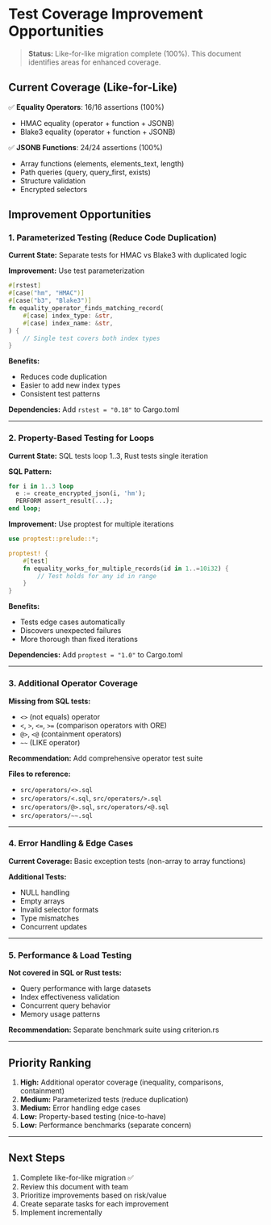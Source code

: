 # Test Coverage Improvement Opportunities

> **Status:** Like-for-like migration complete (100%). This document identifies areas for enhanced coverage.

## Current Coverage (Like-for-Like)

✅ **Equality Operators**: 16/16 assertions (100%)
- HMAC equality (operator + function + JSONB)
- Blake3 equality (operator + function + JSONB)

✅ **JSONB Functions**: 24/24 assertions (100%)
- Array functions (elements, elements_text, length)
- Path queries (query, query_first, exists)
- Structure validation
- Encrypted selectors

## Improvement Opportunities

### 1. Parameterized Testing (Reduce Code Duplication)

**Current State:** Separate tests for HMAC vs Blake3 with duplicated logic

**Improvement:** Use test parameterization

```rust
#[rstest]
#[case("hm", "HMAC")]
#[case("b3", "Blake3")]
fn equality_operator_finds_matching_record(
    #[case] index_type: &str,
    #[case] index_name: &str,
) {
    // Single test covers both index types
}
```

**Benefits:**
- Reduces code duplication
- Easier to add new index types
- Consistent test patterns

**Dependencies:** Add `rstest = "0.18"` to Cargo.toml

---

### 2. Property-Based Testing for Loops

**Current State:** SQL tests loop 1..3, Rust tests single iteration

**SQL Pattern:**
```sql
for i in 1..3 loop
  e := create_encrypted_json(i, 'hm');
  PERFORM assert_result(...);
end loop;
```

**Improvement:** Use proptest for multiple iterations

```rust
use proptest::prelude::*;

proptest! {
    #[test]
    fn equality_works_for_multiple_records(id in 1..=10i32) {
        // Test holds for any id in range
    }
}
```

**Benefits:**
- Tests edge cases automatically
- Discovers unexpected failures
- More thorough than fixed iterations

**Dependencies:** Add `proptest = "1.0"` to Cargo.toml

---

### 3. Additional Operator Coverage

**Missing from SQL tests:**
- `<>` (not equals) operator
- `<`, `>`, `<=`, `>=` (comparison operators with ORE)
- `@>`, `<@` (containment operators)
- `~~` (LIKE operator)

**Recommendation:** Add comprehensive operator test suite

**Files to reference:**
- `src/operators/<>.sql`
- `src/operators/<.sql`, `src/operators/>.sql`
- `src/operators/@>.sql`, `src/operators/<@.sql`
- `src/operators/~~.sql`

---

### 4. Error Handling & Edge Cases

**Current Coverage:** Basic exception tests (non-array to array functions)

**Additional Tests:**
- NULL handling
- Empty arrays
- Invalid selector formats
- Type mismatches
- Concurrent updates

---

### 5. Performance & Load Testing

**Not covered in SQL or Rust tests:**

- Query performance with large datasets
- Index effectiveness validation
- Concurrent query behavior
- Memory usage patterns

**Recommendation:** Separate benchmark suite using criterion.rs

---

## Priority Ranking

1. **High:** Additional operator coverage (inequality, comparisons, containment)
2. **Medium:** Parameterized tests (reduce duplication)
3. **Medium:** Error handling edge cases
4. **Low:** Property-based testing (nice-to-have)
5. **Low:** Performance benchmarks (separate concern)

---

## Next Steps

1. Complete like-for-like migration ✅
2. Review this document with team
3. Prioritize improvements based on risk/value
4. Create separate tasks for each improvement
5. Implement incrementally
